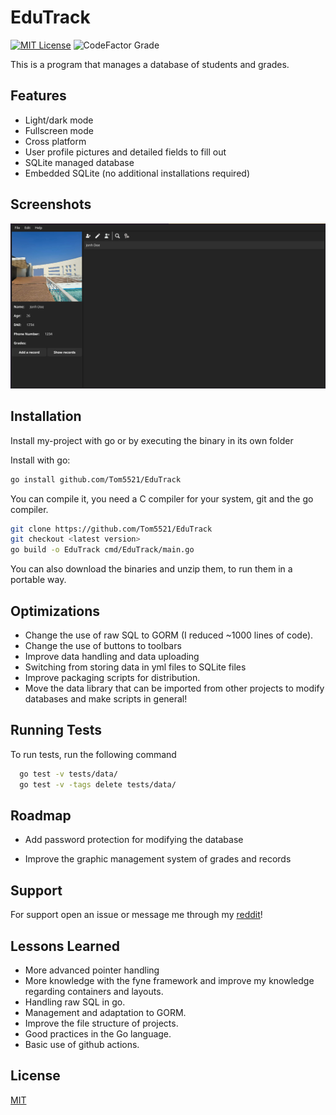 
# EduTrack
[![MIT License](https://img.shields.io/badge/License-MIT-green.svg)](https://choosealicense.com/licenses/mit/)
![CodeFactor Grade](https://img.shields.io/codefactor/grade/github/Tom5521/EduTrack)

This is a program that manages a database of students and grades.


## Features

- Light/dark mode
- Fullscreen mode
- Cross platform
- User profile pictures and detailed fields to fill out
- SQLite managed database
- Embedded SQLite (no additional installations required)

## Screenshots

![App Screenshot](./screenshots/Screenshot1.png)



## Installation

Install my-project with go or by executing the binary in its own folder

Install with go:
```bash
go install github.com/Tom5521/EduTrack
```

You can compile it, you need a C compiler for your system, git and the go compiler.

```bash
git clone https://github.com/Tom5521/EduTrack
git checkout <latest version>
go build -o EduTrack cmd/EduTrack/main.go
```

You can also download the binaries and unzip them, to run them in a portable way.



    
## Optimizations

- Change the use of raw SQL to GORM (I reduced ~1000 lines of code).
- Change the use of buttons to toolbars
- Improve data handling and data uploading
- Switching from storing data in yml files to SQLite files
- Improve packaging scripts for distribution.
- Move the data library that can be imported from other projects to modify databases and make scripts in general!


## Running Tests

To run tests, run the following command

```bash
  go test -v tests/data/
  go test -v -tags delete tests/data/
```


## Roadmap

- Add password protection for modifying the database

- Improve the graphic management system of grades and records


## Support

For support open an issue or message me through my [reddit](https://www.reddit.com/u/Sad-Technician3861)!



## Lessons Learned

- More advanced pointer handling
- More knowledge with the fyne framework and improve my knowledge regarding containers and layouts.
- Handling raw SQL in go.
- Management and adaptation to GORM.
- Improve the file structure of projects.
- Good practices in the Go language.
- Basic use of github actions.

## License

[MIT](https://choosealicense.com/licenses/mit/)

